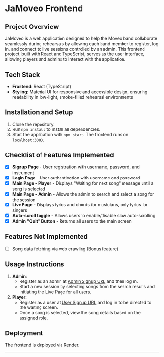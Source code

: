 
# JaMoveo Frontend

## Project Overview
JaMoveo is a web application designed to help the Moveo band collaborate seamlessly during rehearsals by allowing each band member to register, log in, and connect to live sessions controlled by an admin. This frontend project, built with React and TypeScript, serves as the user interface, allowing players and admins to interact with the application.

## Tech Stack
- **Frontend**: React (TypeScript)
- **Styling**: Material UI for responsive and accessible design, ensuring readability in low-light, smoke-filled rehearsal environments

## Installation and Setup
1. Clone the repository.
2. Run `npm install` to install all dependencies.
3. Start the application with `npm start`. The frontend runs on `localhost:3000`.

## Checklist of Features Implemented
- [x] **Signup Page** - User registration with username, password, and instrument
- [x] **Login Page** - User authentication with username and password
- [x] **Main Page - Player** - Displays "Waiting for next song" message until a song is selected
- [x] **Main Page - Admin** - Allows the admin to search and select a song for the session
- [x] **Live Page** - Displays lyrics and chords for musicians, only lyrics for singers
- [x] **Auto-scroll toggle** - Allows users to enable/disable slow auto-scrolling
- [x] **Admin "Quit" Button** - Returns all users to the main screen

## Features Not Implemented
- [ ] Song data fetching via web crawling (Bonus feature)

## Usage Instructions
1. **Admin**:
   - Register as an admin at [Admin Signup URL](https://jamoveo-backend-q7fv.onrender.com/signup/admin) and then log in.
   - Start a new session by selecting songs from the search results and initiating the Live Page for all users.
2. **Player**:
   - Register as a user at [User Signup URL](https://jamoveo-backend-q7fv.onrender.com/signup) and log in to be directed to the waiting screen.
   - Once a song is selected, view the song details based on the assigned role.

## Deployment
The frontend is deployed via Render.

---

